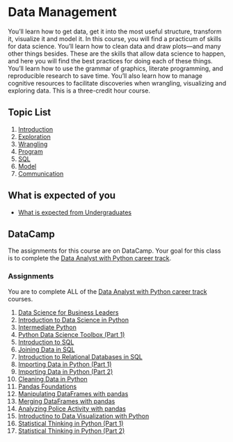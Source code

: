 # Data Management

You’ll learn how to get data, get it into the most useful structure, transform it, visualize it and model it. In this course, you will find a practicum of skills for data science. You’ll learn how to clean data and draw plots—and many other things besides. These are the skills that allow data science to happen, and here you will find the best practices for doing each of these things. You’ll learn how to use the grammar of graphics, literate programming, and reproducible research to save time. You’ll also learn how to manage cognitive resources to facilitate discoveries when wrangling, visualizing and exploring data. This is a three-credit hour course. 

## Topic List

1. [Introduction](00_introduction/README.md)
1. [Exploration](01_exploration/README.md)
1. [Wrangling](02_wrangle/README.md)
1. [Program](03_program/README.md)
1. [SQL](06_sql/README.md)
1. [Model](04_model/README.md)
1. [Communication](05_communication/README.md)

## What is expected of you

- [What is expected from Undergraduates](../what_is_expected_undergrad.md)

## DataCamp

The assignments for this course are on DataCamp. Your goal for this class is to complete the [Data Analyst with Python career track](https://www.datacamp.com/tracks/data-analyst-with-python). 

### Assignments
You are to complete ALL of the [Data Analyst with Python career track](https://www.datacamp.com/tracks/data-analyst-with-python) courses. 
1. [Data Science for Business Leaders](https://www.datacamp.com/courses/data-science-for-business-leaders)
1. [Introduction to Data Science in Python](https://www.datacamp.com/courses/introduction-to-data-science-in-python)
1. [Intermediate Python](https://www.datacamp.com/courses/intermediate-python-for-data-science)
1. [Python Data Science Toolbox (Part 1)](https://www.datacamp.com/courses/python-data-science-toolbox-part-1)
1. [Introduction to SQL](https://www.datacamp.com/courses/intro-to-sql-for-data-science)
1. [Joining Data in SQL](https://www.datacamp.com/courses/joining-data-in-postgresql)
1. [Introduction to Relational Databases in SQL](https://www.datacamp.com/courses/introduction-to-relational-databases-in-sql)
1. [Importing Data in Python (Part 1)](https://www.datacamp.com/courses/importing-data-in-python-part-1)
1. [Importing Data in Python (Part 2)](https://www.datacamp.com/courses/importing-data-in-python-part-2)
1. [Cleaning Data in Python](https://www.datacamp.com/courses/cleaning-data-in-python)
1. [Pandas Foundations](https://www.datacamp.com/courses/pandas-foundations)
1. [Manipulating DataFrames with pandas](https://www.datacamp.com/courses/manipulating-dataframes-with-pandas)
1. [Merging DataFrames with pandas](https://www.datacamp.com/courses/merging-dataframes-with-pandas)
1. [Analyzing Police Activity with pandas](https://www.datacamp.com/courses/analyzing-police-activity-with-pandas)
1. [Introductino to Data Visualization with Python](https://www.datacamp.com/courses/introduction-to-data-visualization-with-python)
1. [Statistical Thinking in Python (Part 1)](https://www.datacamp.com/courses/statistical-thinking-in-python-part-1)
1. [Statistical Thinking in Python (Part 2)](https://www.datacamp.com/courses/statistical-thinking-in-python-part-2)
